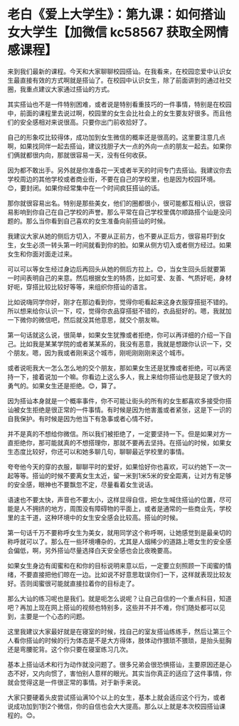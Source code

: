 # 老白《爱上大学生》：第九课：如何搭讪女大学生【加微信 kc58567 获取全网情感课程】

来到我们最新的课程。今天和大家聊聊校园搭讪。在我看来，在校园恋爱中认识女生最直接有效的方式啊就是搭讪了。在校园中认识女生，除了前面讲到的通过社交圈，我重点建议大家通过搭讪的方式。

其实搭讪也不是一件特别困难，或者说是特别看重技巧的一件事情，特别是在校园中，前面的课程里去说过啊，校园里的女生会比社会上的女生要友好很多。而且他们的安全感相对来说很高。只要你出门前收拾好了。

自己的形象哎比较得体，成功加到女生微信的概率还是很高的。这里要注意几点啊，如果找同伴一起去搭讪，建议找胆子大一点的外向一点的朋友一起去。如果你们俩就都很内向，那就很容易一天，没有任何收获。

因为都不敢出手。另外就是你准备花一天或者半天的时间专门去搭讪。我建议你去学校周边的其他学校或者商业街，不要在自己的学校里，也是因为校园环境。😊，要封闭。如果你经常集中在一个时间疯狂搭讪的话。

那你就很容易出名。特别是那些美女，他们的圈都很小，很可能都互相认识，很容易影响到你自己在自己学校的声誉。那么平常在自己学校里偶尔顺路搭个讪是没问题的。那么当你看到自己喜欢的女生准备向前搭讪的时候。

我建议大家从她的侧后方切入，不要从正前方，也不要从正后方，很容易吓到女生，女生必须一转头第一时间就看到你的脸。如果从侧方切入或者侧方经过。如果女生和你面对面走过来。

可以可以等女生经过身边后再回头从她的侧后方拉上。😊，当女生回头后就要第一时间表明自己的来意。然后根据女生的特质，比如可爱、友善、气质好呃，身材好呃，穿搭比较比较好等等，来组织你搭讪的语言。

比如说嗨同学你好，刚才在那边看到你，觉得你呃看起来这身衣服穿搭挺不错的。所以想来给你认识一下，哎，觉得你衣品穿搭挺不错的，衣品挺好的。嗯，我就加一下微你的微信吧，然后就没其他意思，就交个朋友嘛。

第一句话就这么说，很简单，如果女生犹豫或者拒绝，你可以再详细的介绍一下自己。比如我是某某学院的或者某某系的，我没有恶意，我就是想跟你认识一下，交个朋友。嗯，因为我或者刚来这个城市，刚呃刚刚刚来这个城市。

或者说呃我大一怎么怎么地的交个朋友，那如果女生还是犹豫或者拒绝，可以再坚持一下，接着说加一个嘛。你看边上这么多人，我上来给你搭讪也是鼓足了很大的勇气的。如果女生还是拒绝。😊，算了。

因为搭讪本身就是一个概率事件，你不可能让街头的所有的女生都喜欢多接受你搭讪被女生拒绝是很正常的一件事情。有时候是因为他害羞或者紧张，这是下一识的自我保护。有时候是因为他当下有急事或者心情不好。

并不是真的不想给你微信。所以我们被拒绝了，一定要坚持一下。但是如果对方一直拒绝你，那可能就真的不想搭理你，那就不要再去坚持。在搭讪的时候，如果女生态度比较好，你还可以和她多聊几句，聊聊最近学校里的事情。

夸夸他今天的穿的衣服，聊聊平时的爱好，如果恰好你也喜欢，可以约她下一次一起等等。搭讪的时候不要离女生太近，留一米到1米5米的安全距离，让对方有足够的安全感，眼神也不要飘忽不定，尽量看着女生说话。

语速也不要太快，声音也不要太小，这样显得自信，把女生喊住搭讪的位置，尽可能是人不拥挤的地方，周围没有障碍物的平面上，或者是通常的一些商业先，学校里的主干道，这种环境中的女生安全感会比较高。搭讪的时候。

第一句话千万不要称呼女生为美女，就用同学这个称呼啊，让她感觉到是最亲切的称呼就可以了。那么在一些环境嘈杂的，尤其是人烟稀少的道路上嗯女生的安全感会偏低，啊，另外搭讪尽量选择白天安全感也会比夜晚要高。

如果女生身边有闺蜜和在和你的目标说明来意以后，一定要立刻照顾一下闺蜜的情绪，不要直接把他们晾在一边。比如说不好意思耽误你们一下，这样就表现比较友好。否则闺蜜很可能就直接拉着你的目标走了。

那么大讪的练习呢也是我们。就是呃怎么说呢？让自己自信的一个重点科目，知道吧？再加上现在网上搭讪的视频也特别多，这些并不并不难，你们随处都可以见到，主要是一个心态的问题。

这里我建议大家最好就是在寝室的时候，找自己的室友搭讪练练手，然后让第三个人看你搭讪的时候的行为体态是不是大方得体，肢体动作猥琐不猥琐，是抬头挺胸还是弯腰驼背。这个你只要在寝室练习几次。

基本上搭讪话术和行为动作就没问题了。很多兄弟会很恐惧搭讪，主要原因还是心态不好，又内向惯了，害怕别人意样的眼光。其实当你真正的适应了这件事情，你就会觉得这是一件很正常的事情。对于新手来说。

大家只要硬着头皮尝试搭讪满10个以上的女生，基本上就会适应这个行为，或者说成功加到1到2个微信，你的自信也会大大提高。那么以上就是本次校园搭讪课程的。😊。

